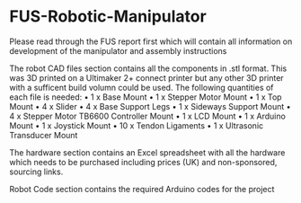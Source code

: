 # FUS-Robotic-Manipulator


Please read through the FUS report first which will contain all information on development of the manipulator and assembly instructions


The robot CAD files section contains all the components in .stl format. This was 3D printed on a Ultimaker 2+ connect printer but any other 3D printer with a sufficent build volumn could be used. The following quantities of each file is needed:
•	1 x Base Mount
•	1 x Stepper Motor Mount
•	1 x Top Mount
•	4 x Slider
•	4 x Base Support Legs
•	1 x Sideways Support Mount
•	4 x Stepper Motor TB6600 Controller Mount
•	1 x LCD Mount
•	1 x Arduino Mount
•	1 x Joystick Mount
•	10 x Tendon Ligaments
•	1 x Ultrasonic Transducer Mount


The hardware section contains an Excel spreadsheet with all the hardware which needs to be purchased including prices (UK) and non-sponsored, sourcing links.


Robot Code section contains the required Arduino codes for the project
